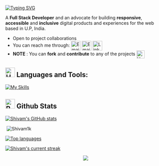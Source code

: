 [![Typing SVG](https://readme-typing-svg.herokuapp.com/?color=00FF00&size=40&center=true&vCenter=true&width=1000&lines=I+am+Shivam+Kumar+urf+Bug+Slayer!;Full+Stack+Developer;+MongoDb+|+Express+|+SQL+|+Javascript+|+React)](https://git.io/typing-svg)

A **Full Stack Developer**  and an advocate for building **responsive**, **accessible** and **inclusive** digital products and experiences for the web based in U.P, India. 
- Open to project collaborations
- You can reach me through: <img alt="Email"  src="https://img.shields.io/badge/website-f59042?style=for-the-badge&logo=About.me&logoColor=white" height="30" align="center"/></a> <a href="mailto:sshivamkumar177@gmail.com" title="Email"><img alt="Email" src="https://img.shields.io/badge/Gmail-D14836?style=for-the-badge&logo=gmail&logoColor=white" height="30" align="center"/></a>  <a href="https://www.linkedin.com/in/shivam-kumar-083055287/"><img  alt="LinkedIn" title="LinkedIn" src="https://img.shields.io/static/v1?message=LinkedIn&logo=linkedin&label=&color=0077B5&logoColor=white&labelColor=&style=for-the-badge" height="30" align="center" /></a> 
- **NOTE** : You can **fork** and **contribute** to any of the projects <img src="https://raw.githubusercontent.com/Tarikul-Islam-Anik/Animated-Fluent-Emojis/master/Emojis/Hand%20gestures/Handshake.png" alt="Handshake" width="25" height="25" align="center" />

## <img src="https://raw.githubusercontent.com/Tarikul-Islam-Anik/Animated-Fluent-Emojis/master/Emojis/Objects/Hammer%20and%20Wrench.png" alt="Hammer and Wrench" width="30" height="30" /> **Languages and Tools:**  
[![My Skills](https://skillicons.dev/icons?i=html,css,tailwind,js,react,vite,ts,next,expressjs,nodejs,mongodb,firebase,md,git,github,vscode,jest,styledcomponents,postman,stackoverflow&perline=13)](#)

## <img src="https://raw.githubusercontent.com/Tarikul-Islam-Anik/Animated-Fluent-Emojis/master/Emojis/Travel%20and%20places/Rocket.png" alt="Rocket" width="30" height="30" /> Github Stats 


[![Shivam's GitHub stats](https://bad-apple-github-readme.vercel.app/api?username=Shivam1k&show_icons=true&count_private=true&line_height=20&icon_color=00b3ff&theme=blue-green&title_color=00b3ff)](https://github.com/Shivam1k)

<p>&nbsp;<img align="center" src="https://github-readme-stats.vercel.app/api?username=Shivam1k&show_icons=true&line_height=20&icon_color=00b3ff&theme=blue-green&title_color=00b3ff&locale=en" alt="Shivam1k" /></p>


 
 [![Top languages](https://github-readme-mwendwa.vercel.app/api/top-langs/?username=Shivam1k&layout=compact&count_private=true&theme=blue-green&title_color=00b3ff)](#)

[![Shivam's current streak](https://streak-stats.demolab.com/?user=Shivam1k&count_private=true&theme=blue-green&title_color=00b3ff)](#)

<p align="center">
     <img src="https://capsule-render.vercel.app/api?type=waving&color=gradient&height=100&section=footer"/>
</p>

